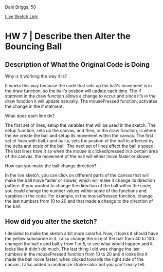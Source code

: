 Dani Briggs, 50

[Live Sketch Link](https://dani-briggs.github.io/120-work/hw-7/)


# HW 7 | Describe then Alter the Bouncing Ball

## Description of What the Original Code is Doing


Why is it working the way it is?

  It works this way because the code that sets up the ball's movement is in the draw function, so the ball's postion will update each time. The if statment in the draw function allows a change to occur and since it's in the draw function it will update naturally. The mousePressed function, activates the change in the if statment.

What does each line do?

  The first set of lines, setup the varables that will be used in the sketch. The setup function, sets up the canvas, and then, in the draw function, is where the we create the ball and setup its movement within the canvas. The first set of lines with ball.x and ball.y, sets the postion of the ball to affected by the delta and scale of the ball. The next set of lines effect the ball's speed. The last lines have it so when the mouse is clicked/pressed in a certain area of the canvas, the movement of the ball will either move faster or slower.

How can you make the ball change direction?

  In the live sketch, you can click on different parts of the canvas that will make the ball move faster or slower, which will make it change its direction pattern. If you wanted to change the direction of the ball within the code; you could change the number values within some of the functions and varables in the code. For example, in the mousePressed function, change the last numbers from 10 to 20 and that made a change to the direction of the ball.


## How did you alter the sketch?

I decided to make the sketch a bit more colorful. Now, it looks it should have the yellow submarine in it. I also change the size of the ball from 40 to 100. I changed the ball.x and ball.y from 1 to 5, to see what would happen and it looks like it didn't do much. The last thing I did was change the last numbers in the mousePressed function from 10 to 20 and it looks like it made the ball move faster, when clicked towards the right side of the canvas. I also added a randomize stroke color but you can't really tell.
